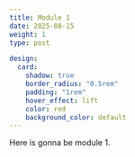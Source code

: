```yaml
---
title: Module 1
date: 2025-08-15
weight: 1
type: post

design:
  card:
    shadow: true
    border_radius: "0.5rem"
    padding: "1rem"
    hover_effect: lift
    color: red
    background_color: default
---
```


Here is gonna be module 1.
